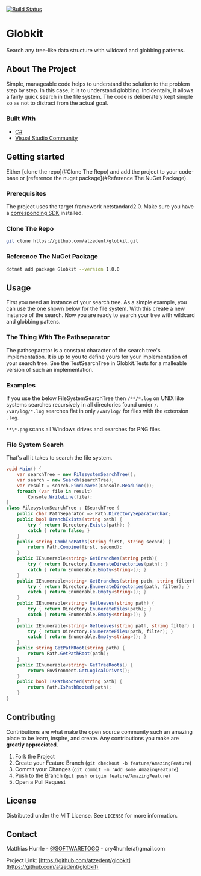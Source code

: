 [![Build Status](https://dev.azure.com/cry4hurrle/cry4hurrle/_apis/build/status/atzedent.globkit?branchName=master)](https://dev.azure.com/cry4hurrle/cry4hurrle/_build/latest?definitionId=1&branchName=master)

# Globkit

Search any tree-like data structure with wildcard and globbing patterns.

## About The Project

Simple, manageable code helps to understand the solution to the problem step by step. In this case, it is to understand globbing. Incidentally, it allows a fairly quick search in the file system.
The code is deliberately kept simple so as not to distract from the actual goal.

### Built With

* [C#](https://github.com/dotnet/csharplang)
* [Visual Studio Community](https://visualstudio.microsoft.com/vs/community/)

## Getting started

Either [clone the repo](#Clone The Repo) and add the project to your code-base or [reference the nuget package](#Reference The NuGet Package).

### Prerequisites

The project uses the target framework netstandard2.0. Make sure you have a [corresponding SDK](https://dotnet.microsoft.com/download/dotnet-core/2.0) installed.

### Clone The Repo

```sh
git clone https://github.com/atzedent/globkit.git
```

### Reference The NuGet Package

```sh
dotnet add package Globkit --version 1.0.0
```

## Usage

First you need an instance of your search tree. As a simple example, you can use the one shown below for the file system. With this create a new instance of the search. Now you are ready to search your tree with wildcard and globbing pattens.

### The Thing With The Pathseparator

The pathseparator is a constant character of the search tree's implementation. It is up to you to define yours for your implementation of your search tree. See the TestSearchTree in Globkit.Tests for a malleable version of such an implementation.

### Examples

If you use the below FileSystemSearchTree then `/**/*.log` on UNIX like systems searches recursively in all directories found under `/`.
`/var/log/*.log` searches flat in only `/var/log/` for files with the extension `.log`.

`**\*.png` scans all Windows drives and searches for PNG files.

### File System Search

That's all it takes to search the file system. 

```csharp
void Main() {
	var searchTree = new FilesystemSearchTree();
	var search = new Search(searchTree);
	var result = search.FindLeaves(Console.ReadLine());
	foreach (var file in result)
		Console.WriteLine(file);
}
class FilesystemSearchTree : ISearchTree {
	public char PathSeparator => Path.DirectorySeparatorChar;
	public bool BranchExists(string path) {
		try { return Directory.Exists(path); }
		catch { return false; }
	}
	public string CombinePaths(string first, string second) {
		return Path.Combine(first, second);
	}
	public IEnumerable<string> GetBranches(string path){
		try { return Directory.EnumerateDirectories(path); }
		catch { return Enumerable.Empty<string>(); }
	}
	public IEnumerable<string> GetBranches(string path, string filter) {
		try { return Directory.EnumerateDirectories(path, filter); }
		catch { return Enumerable.Empty<string>(); }
	}
	public IEnumerable<string> GetLeaves(string path) {
		try { return Directory.EnumerateFiles(path); }
		catch { return Enumerable.Empty<string>(); }
	}
	public IEnumerable<string> GetLeaves(string path, string filter) {
		try { return Directory.EnumerateFiles(path, filter); }
		catch { return Enumerable.Empty<string>(); }
	}
	public string GetPathRoot(string path) {
		return Path.GetPathRoot(path);
	}
	public IEnumerable<string> GetTreeRoots() {
		return Environment.GetLogicalDrives();
	}
	public bool IsPathRooted(string path) {
		return Path.IsPathRooted(path);
	}
}
```

## Contributing

Contributions are what make the open source community such an amazing place to be learn, inspire, and create. Any contributions you make are **greatly appreciated**.

1. Fork the Project
2. Create your Feature Branch (`git checkout -b feature/AmazingFeature`)
3. Commit your Changes (`git commit -m 'Add some AmazingFeature`)
4. Push to the Branch (`git push origin feature/AmazingFeature`)
5. Open a Pull Request

## License

Distributed under the MIT License. See `LICENSE` for more information.

## Contact

Matthias Hurrle - [@SOFTWARETOGO](https://twitter.com/softwaretogo) - cry4hurrle(at)gmail.com

Project Link: [https://github.com/atzedent/globkit](https://github.com/atzedent/globkit)
